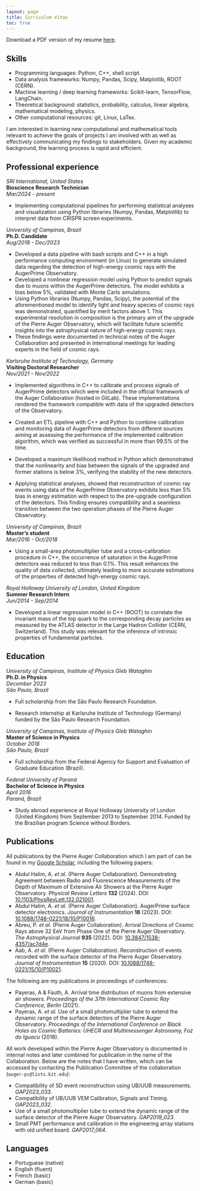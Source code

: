 ```yaml
---
layout: page
title: Curriculum Vitae
toc: true
---
```


Download a PDF version of my resume [here](/assets/resume.pdf).

## Skills

* Programming languages: Python, C++, shell script.
* Data analysis frameworks: Numpy, Pandas, Scipy, Matplotlib, ROOT (CERN).
* Machine learning / deep learning frameworks: Scikit-learn, TensorFlow, LangChain.
* Theoretical background: statistics, probability, calculus, linear algebra, mathematical modeling, physics.
* Other computational resources: git, Linux, LaTex.

I am interested in learning new computational and mathematical tools relevant to achieve the goals of projects I am involved with as well as effectively communicating my findings to stakeholders. Given my academic background, the learning process is rapid and efficient.


## Professional experience

*SRI International, United States*\
**Bioscience Research Technician**\
*Mar/2024 - present*

* Implementing computational pipelines for performing statistical analyses and visualization using Python libraries (Numpy, Pandas, Matplotlib) to interpret data from CRISPR screen experiments.


*University of Campinas, Brazil*\
**Ph.D. Candidate**\
*Aug/2018 - Dec/2023*

* Developed a data pipeline with bash scripts and C++ in a high performance computing environment (in Linux) to generate simulated data regarding the detection of high-energy cosmic rays with the AugerPrime Observatory.
* Developed a nonlinear regression model using Python to predict signals due to muons within the AugerPrime detectors. The model exhibits a bias below 5%, validated with Monte Carlo simulations.
* Using Python libraries (Numpy, Pandas, Scipy), the potential of the aforementioned model to identify light and heavy species of cosmic rays was demonstrated, quantified by merit factors above 1. This experimental resolution in composition is the primary aim of the upgrade of the Pierre Auger Observatory, which will facilitate future scientific insights into the astrophysical nature of high-energy cosmic rays.
* These findings were documented in technical notes of the Auger Collaboration and presented in international meetings for leading experts in the field of cosmic rays.


*Karlsruhe Institute of Technology, Germany*\
**Visiting Doctoral Researcher**\
*Nov/2021 - Nov/2022*

* Implemented algorithms in C++ to calibrate and process signals of AugerPrime detectors which were included in the official framework of the Auger Collaboration (hosted in GitLab).
These implementations rendered the framework compatible with data of the upgraded detectors of the Observatory.

* Created an ETL pipeline with C++ and Python to combine calibration and monitoring data of AugerPrime detectors from different sources aiming at assessing the performance of the implemented calibration algorithm, which was verified as successful in more than 99.5% of the time.

* Developed a maximum likelihood method in Python which demonstrated that the nonlinearity and bias between the signals of the upgraded and former stations is below 3%, verifying the stability of the new detectors.

* Applying statistical analyses, showed that reconstruction of cosmic ray events using data of the AugerPrime Observatory exhibits less than 5% bias in energy estimation with respect to the pre-upgrade configuration of the detectors. This finding ensures compatibility and a seamless transition between the two operation phases of the Pierre Auger Observatory.


*University of Campinas, Brazil*\
**Master’s student**\
*Mar/2016 - Oct/2018*

* Using a small-area photomultiplier tube and a cross-calibration procedure in C++, the occurrence of saturation in the AugerPrime detectors was reduced to less than 0.1%.
This result enhances the quality of data collected, ultimately leading to more accurate estimations of the properties of detected high-energy cosmic rays.


*Royal Holloway University of London, United Kingdom*\
**Summer Research Intern**\
*Jun/2014 - Sep/2014*

* Developed a linear regression model in C++ (ROOT) to correlate the invariant mass of the top quark to the corresponding decay particles as measured by the ATLAS detector in the Large Hadron Collider (CERN, Switzerland).
This study was relevant for the inference of intrinsic properties of fundamental particles.


## Education

*University of Campinas, Institute of Physics Gleb Wataghin*\
**Ph.D. in Physics**\
*December 2023*\
*São Paulo, Brazil*

* Full scholarship from the São Paulo Research Foundation.

* Research internship at Karlsruhe Institute of Technology (Germany) funded by the São Paulo Research Foundation.


*University of Campinas, Institute of Physics Gleb Wataghin*\
**Master of Science in Physics**\
*October 2018*\
*São Paulo, Brazil*

* Full scholarship from the Federal Agency for Support and Evaluation of Graduate Education (Brazil).


*Federal University of Paraná*\
**Bachelor of Science in Physics**\
*April 2016*\
*Paraná, Brazil*

* Study abroad experience at Royal Holloway University of London (United Kingdom) from September 2013 to September 2014.
Funded by the Brazilian program Science without Borders.

## Publications

All publications by the Pierre Auger Collaboration which I am part of can be found in my [Google Scholar](https://scholar.google.com/citations?user=-xHr6xkAAAAJ&hl=en), including the following papers:

*  Abdul Halim, A. *et al.* (Pierre Auger Collaboration). Demonstrating Agreement between Radio and Fluorescence Measurements of the Depth of Maximum of Extensive Air Showers at the Pierre Auger Observatory. *Physical Review Letters* **132** (2024). DOI: [10.1103/PhysRevLett.132.021001](https://journals.aps.org/prl/abstract/10.1103/PhysRevLett.132.021001).
*  Abdul Halim, A. *et al.* (Pierre Auger Collaboration). AugerPrime surface detector electronics. *Journal of Instrumentation* **18** (2023). DOI: [10.1088/1748-0221/18/10/P10016](https://iopscience.iop.org/article/10.1088/1748-0221/18/10/P10016/meta).
*  Abreu, P. *et al.* (Pierre Auger Collaboration). Arrival Directions of Cosmic Rays above 32 EeV from Phase One of the Pierre Auger Observatory. *The Astrophysical Journal* **935** (2022). DOI: [10.3847/1538-4357/ac7d4e](https://iopscience.iop.org/article/10.3847/1538-4357/ac7d4e/meta).
*  Aab, A. *et al.* (Pierre Auger Collaboration). Reconstruction of events recorded with the surface detector of the Pierre Auger Observatory. *Journal of Instrumentation* **15** (2020). DOI: [10.1088/1748-0221/15/10/P10021](https://iopscience.iop.org/article/10.1088/1748-0221/15/10/P10021/meta).
  
The following are my publications in proceedings of conferences:

*  Payeras, A & Fauth, A. Arrival time distribution of muons from extensive air showers. *Proceedings of the 37th International Cosmic Ray Conference, Berlin* (2021).
*  Payeras, A. *et al.* Use of a small photomultiplier tube to extend the dynamic range of the surface detectors of the Pierre Auger Observatory. *Proceedings of the International Conference on Black Holes as Cosmic Batteries: UHECR and Multimessenger Astronomy, Foz do Iguacu* (2018).

All work developed within the Pierre Auger Observatory is documented in internal notes and later combined for publication in the name of the Collaboration. Below are the notes that I have written, which can be accessed by contacting the Publication Committee of the collaboration (`auger-pc@lists.kit.edu`):

*  Compatibility of SD event reconstruction using UB/UUB measurements. *GAP2023_033*.
*  Compatibility of UB/UUB VEM Calibration, Signals and Timing. *GAP2023_032*.
*  Use of a small photomultiplier tube to extend the dynamic range of the surface detector of the Pierre Auger Observatory. *GAP2019_023*.
*  Small PMT performance and calibration in the engineering array stations with old unified board. *GAP2017_064*.

## Languages

* Portuguese (native)
* English (fluent)
* French (basic)
* German (basic)
